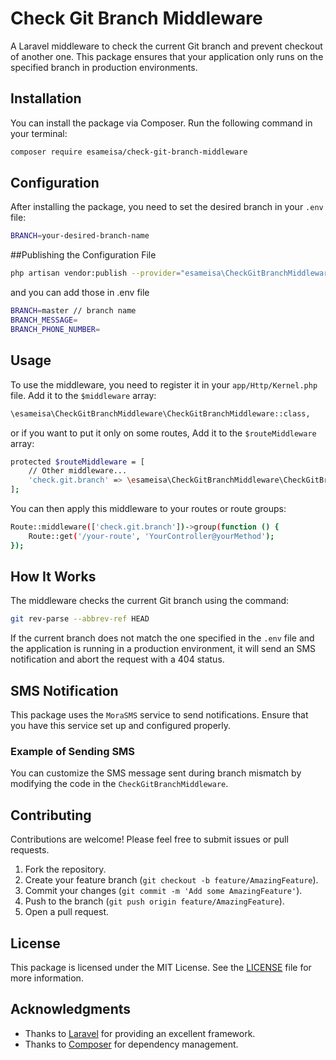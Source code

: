 # Check Git Branch Middleware

A Laravel middleware to check the current Git branch and prevent checkout of another one. This package ensures that your application only runs on the specified branch in production environments.

## Installation

You can install the package via Composer. Run the following command in your terminal:

```sh
composer require esameisa/check-git-branch-middleware
```

## Configuration

After installing the package, you need to set the desired branch in your `.env` file:

```sh
BRANCH=your-desired-branch-name
```

##Publishing the Configuration File

```sh
php artisan vendor:publish --provider="esameisa\CheckGitBranchMiddleware\CheckGitBranchMiddlewareServiceProvider" --tag="config"
```

and you can add those in .env file

```sh
BRANCH=master // branch name
BRANCH_MESSAGE=
BRANCH_PHONE_NUMBER=
```

## Usage

To use the middleware, you need to register it in your `app/Http/Kernel.php` file. Add it to the `$middleware` array:

```sh
\esameisa\CheckGitBranchMiddleware\CheckGitBranchMiddleware::class,
```

or if you want to put it only on some routes, Add it to the `$routeMiddleware` array:

```sh
protected $routeMiddleware = [
    // Other middleware...
    'check.git.branch' => \esameisa\CheckGitBranchMiddleware\CheckGitBranchMiddleware::class,
];
```

You can then apply this middleware to your routes or route groups:

```sh
Route::middleware(['check.git.branch'])->group(function () {
    Route::get('/your-route', 'YourController@yourMethod');
});
```

## How It Works

The middleware checks the current Git branch using the command:

```sh
git rev-parse --abbrev-ref HEAD
```

If the current branch does not match the one specified in the `.env` file and the application is running in a production environment, it will send an SMS notification and abort the request with a 404 status.

## SMS Notification

This package uses the `MoraSMS` service to send notifications. Ensure that you have this service set up and configured properly.

### Example of Sending SMS

You can customize the SMS message sent during branch mismatch by modifying the code in the `CheckGitBranchMiddleware`.

## Contributing

Contributions are welcome! Please feel free to submit issues or pull requests.

1. Fork the repository.
2. Create your feature branch (`git checkout -b feature/AmazingFeature`).
3. Commit your changes (`git commit -m 'Add some AmazingFeature'`).
4. Push to the branch (`git push origin feature/AmazingFeature`).
5. Open a pull request.

## License

This package is licensed under the MIT License. See the [LICENSE](LICENSE) file for more information.

## Acknowledgments

- Thanks to [Laravel](https://laravel.com) for providing an excellent framework.
- Thanks to [Composer](https://getcomposer.org) for dependency management.
